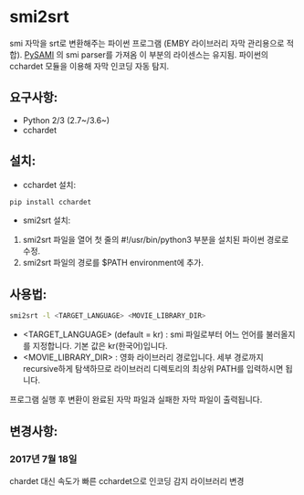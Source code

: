 # smi2srt
smi 자막을 srt로 변환해주는 파이썬 프로그램 (EMBY 라이브러리 자막 관리용으로 적합).
[PySAMI](https://github.com/g6123/PySAMI)
의 smi parser를 가져옴 이 부분의 라이센스는 유지됨.
파이썬의 cchardet 모듈을 이용해 자막 인코딩 자동 탐지.

## 요구사항:
- Python 2/3 (2.7~/3.6~)
- cchardet

## 설치:
- cchardet 설치:
~~~bash
pip install cchardet
~~~
- smi2srt 설치:
1. smi2srt 파일을 열어 첫 줄의 #!/usr/bin/python3 부분을 설치된 파이썬 경로로 수정.
2. smi2srt 파일의 경로를 $PATH environment에 추가.

## 사용법:
~~~bash
smi2srt -l <TARGET_LANGUAGE> <MOVIE_LIBRARY_DIR>
~~~

- <TARGET_LANGUAGE> (default = kr) : smi 파일로부터 어느 언어를 불러올지를 지정합니다. 기본 값은 kr(한국어)입니다.
- <MOVIE_LIBRARY_DIR> : 영화 라이브러리 경로입니다. 세부 경로까지 recursive하게 탐색하므로 라이브러리 디렉토리의 최상위 PATH를 입력하시면 됩니다.

프로그램 실행 후 변환이 완료된 자막 파일과 실패한 자막 파일이 출력됩니다.

## 변경사항:

### 2017년 7월 18일
chardet 대신 속도가 빠른 cchardet으로 인코딩 감지 라이브러리 변경
